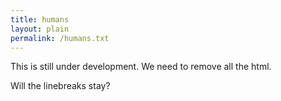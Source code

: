 ```yaml
---
title: humans
layout: plain
permalink: /humans.txt
---
```


This is still under development. We need to remove all the html.  

Will the linebreaks stay?
